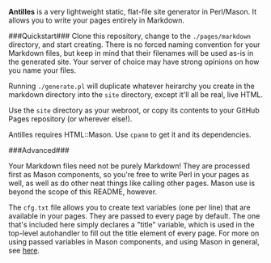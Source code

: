 **Antilles** is a very lightweight static, flat-file site generator in Perl/Mason. It allows you to write your pages entirely in Markdown.

###Quickstart###
Clone this repository, change to the ```./pages/markdown``` directory, and start creating. There is no forced naming convention for your Markdown files, but keep in mind that their filenames will be used as-is in the generated site. Your server of choice may have strong opinions on how you name your files.

Running ```./generate.pl``` will duplicate whatever heirarchy you create in the markdown directory into the ```site``` directory, except it'll all be real, live HTML.

Use the ```site``` directory as your webroot, or copy its contents to your GitHub Pages repository (or wherever else!).

Antilles requires HTML::Mason. Use ```cpanm``` to get it and its dependencies.

###Advanced###

Your Markdown files need not be purely Markdown! They are processed first as Mason components, so you're free to write Perl in your pages as well, as well as do other neat things like calling other pages. Mason use is beyond the scope of this README, however. 

The ```cfg.txt``` file allows you to create text variables (one per line) that are available in your pages. They are passed to every page by default. The one that's included here simply declares a "title" variable, which is used in the top-level autohandler to fill out the title element of every page. For more on using passed variables in Mason components, and using Mason in general, see [here](https://masonbook.houseabsolute.com/book/).




